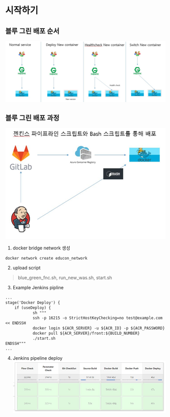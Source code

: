 # 시작하기

## 블루 그린 배포 순서
![Alt text](./img/blue_green_deploy_for_docker.JPG)

## 블루 그린 배포 과정
![Alt text](./img/build_deploy.JPG)

1. docker bridge network 생성
```
docker network create educon_network
```

2. upload script
> blue_green_fnc.sh, run_new_was.sh, start.sh

3. Example Jenkins pipline
```
...
stage('Docker Deploy') {
    if (useDeploy) {
            sh """
            ssh -p 16215 -o StrictHostKeyChecking=no test@example.com << ENDSSH
            docker login ${ACR_SERVER} -u ${ACR_ID} -p ${ACR_PASSWORD}
            docker pull ${ACR_SERVER}/front:${BUILD_NUMBER}
            ./start.sh
ENDSSH"""
...

```

4. Jenkins pipeline deploy
![Alt text](./img/build_deploy_jenkins_pipeline.JPG)
